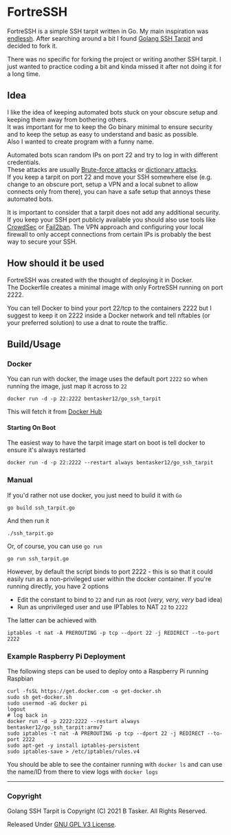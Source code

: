 FortreSSH
===================

FortreSSH is a simple SSH tarpit written in Go.
My main inspiration was [endlessh](https://nullprogram.com/blog/2019/03/22/).
After searching around a bit I found [Golang SSH Tarpit](https://github.com/bentasker/Golang-SSH-Tarpit) and decided to fork it.

There was no specific for forking the project or writing another SSH tarpit. I just wanted to practice coding a bit and kinda missed it after not doing it for a long time.

## Idea

I like the idea of keeping automated bots stuck on your obscure setup and keeping them away from bothering others.  
It was important for me to keep the Go binary minimal to ensure security and to keep the setup as easy to understand and basic as possible.  
Also I wanted to create program with a funny name.

Automated bots scan random IPs on port 22 and try to log in with different credentials.  
These attacks are usually [Brute-force attacks](https://en.wikipedia.org/wiki/Brute-force_attack) or [dictionary attacks](https://en.wikipedia.org/wiki/Dictionary_attack).  
If you keep a tarpit on port 22 and move your SSH somewhere else (e.g. change to an obscure port, setup a VPN and a local subnet to allow connects only from there), you can have a safe setup that annoys these automated bots.

It is important to consider that a tarpit does not add any additional security.  
If you keep your SSH port publicly available you should also use tools like [CrowdSec](https://www.crowdsec.net/) or [Fail2ban](https://www.fail2ban.org/wiki/index.php/Main_Page).
The VPN approach and configuring your local firewall to only accept connections from certain IPs is probably the best way to secure your SSH.

## How should it be used

FortreSSH was created with the thought of deploying it in Docker.  
The Dockerfile creates a minimal image with only FortreSSH running on port 2222.

You can tell Docker to bind your port 22/tcp to the containers 2222 but I suggest to keep it on 2222 inside a Docker network and tell nftables (or your preferred solution) to use a dnat to route the traffic.

## Build/Usage

### Docker

You can run with docker, the image uses the default port `2222` so when running the image, just map it across to `22`

    docker run -d -p 22:2222 bentasker12/go_ssh_tarpit

This will fetch it from [Docker Hub](https://hub.docker.com/r/bentasker12/go_ssh_tarpit)

#### Starting On Boot

The easiest way to have the tarpit image start on boot is tell docker to ensure it's always restarted

    docker run -d -p 22:2222 --restart always bentasker12/go_ssh_tarpit


### Manual

If you'd rather not use docker, you just need to build it with `Go`

    go build ssh_tarpit.go

And then run it

    ./ssh_tarpit.go

Or, of course, you can use `go run`

    go run ssh_tarpit.go

However, by default the script binds to port 2222 - this is so that it could easily run as a non-privileged user within the docker container. If you're running directly, you have 2 options

* Edit the constant to bind to `22` and run as root (*very, very, very* bad idea)
* Run as unprivileged user and use IPTables to NAT `22` to `2222`

The latter can be achieved with

    iptables -t nat -A PREROUTING -p tcp --dport 22 -j REDIRECT --to-port 2222


### Example Raspberry Pi Deployment

The following steps can be used to deploy onto a Raspberry Pi running Raspbian

    curl -fsSL https://get.docker.com -o get-docker.sh
    sudo sh get-docker.sh
    sudo usermod -aG docker pi
    logout
    # log back in
    docker run -d -p 2222:2222 --restart always bentasker12/go_ssh_tarpit:armv7
    sudo iptables -t nat -A PREROUTING -p tcp --dport 22 -j REDIRECT --to-port 2222
    sudo apt-get -y install iptables-persistent
    sudo iptables-save > /etc/iptables/rules.v4

You should be able to see the container running with `docker ls` and can use the name/ID from there to view logs with `docker logs`

----

### Copyright

Golang SSH Tarpit is Copyright (C) 2021 B Tasker. All Rights Reserved. 

Released Under [GNU GPL V3 License](http://www.gnu.org/licenses/gpl-3.0.txt).
